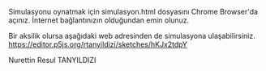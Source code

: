 Simulasyonu oynatmak için simulasyon.html dosyasını Chrome Browser'da açınız.
İnternet bağlantınızın olduğundan emin olunuz. 

Bir aksilik olursa aşağıdaki web adresinden de simulasyona ulaşabilirsiniz.
https://editor.p5js.org/rtanyildizi/sketches/hKJx2tdpY

Nurettin Resul TANYILDIZI